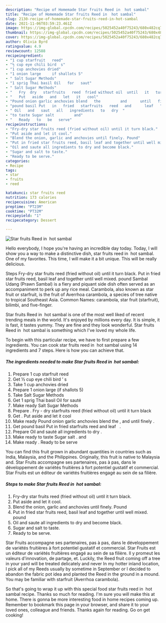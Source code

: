 ```yaml
---
description: "Recipe of Homemade Star fruits Reed in  hot sambal"
title: "Recipe of Homemade Star fruits Reed in  hot sambal"
slug: 2130-recipe-of-homemade-star-fruits-reed-in-hot-sambal
date: 2021-11-06T03:59:23.461Z
image: https://img-global.cpcdn.com/recipes/5025452a40f75243/680x482cq70/star-fruits-reed-in-hot-sambal-recipe-main-photo.jpg
thumbnail: https://img-global.cpcdn.com/recipes/5025452a40f75243/680x482cq70/star-fruits-reed-in-hot-sambal-recipe-main-photo.jpg
cover: https://img-global.cpcdn.com/recipes/5025452a40f75243/680x482cq70/star-fruits-reed-in-hot-sambal-recipe-main-photo.jpg
author: Olivia Byrd
ratingvalue: 4.9
reviewcount: 12588
recipeingredient:
- "1 cup starfruit   reed"
- "½ cup eye chili bird  s"
- "1 cup anchovies dried"
- "1 onion large     if shallots 5"
- " Salt Sugar Methods"
- "1 sprig Thai basil Oil   for   saut"
- " Salt Sugar Methods"
- "   Fry  dry   starfruits   reed  fried without oil  until   it   turn   black"
- "   Put   aside   and   let   it   cool"
- "Pound onion garlic anchovies blend   the         and      until   finely "
- "pound basil Put   in   fried   starfruits   reed   and      leaf   "
- " Oil   and   saut   all   ingredients   to   dry  "
- "to taste Sugar salt         and"
- "   Ready   to   be   serve"
recipeinstructions:
- "Fry-dry star fruits reed (fried without oil) until it turn black."
- "Put aside and let it cool."
- "Blend the onion, garlic and anchovies until finely. Pound"
- "Put in fried star fruits reed, basil leaf and together until well mixed. pound"
- "Oil and saute all ingredients to dry and become black."
- "Sugar and salt to taste."
- "Ready to be serve."
categories:
- Recipe
tags:
- star
- fruits
- reed

katakunci: star fruits reed 
nutrition: 173 calories
recipecuisine: American
preptime: "PT23M"
cooktime: "PT32M"
recipeyield: "1"
recipecategory: Dessert

---
```



![Star fruits Reed in  hot sambal](https://img-global.cpcdn.com/recipes/5025452a40f75243/680x482cq70/star-fruits-reed-in-hot-sambal-recipe-main-photo.jpg)

Hello everybody, I hope you're having an incredible day today. Today, I will show you a way to make a distinctive dish, star fruits reed in  hot sambal. One of my favorites. This time, I will make it a bit unique. This will be really delicious.

Steps Fry-dry star fruits reed (fried without oil) until it turn black. Put in fried star fruits reed, basil leaf and together until well mixed. pound Sambal Udang (Prawn Sambal) is a fiery and piquant side dish often served as an accompaniment to perk up any rice meal. Carambola, also known as star fruit or starfruit, is the fruit of Averrhoa carambola, a species of tree native to tropical Southeast Asia. Common Names: carambola, star fruit (starfruit), bilimbi, and five-finger.

Star fruits Reed in  hot sambal is one of the most well liked of recent trending meals in the world. It's enjoyed by millions every day. It is simple, it is fast, it tastes yummy. They are fine and they look wonderful. Star fruits Reed in  hot sambal is something which I've loved my whole life.


To begin with this particular recipe, we have to first prepare a few ingredients. You can cook star fruits reed in  hot sambal using 14 ingredients and 7 steps. Here is how you can achieve that.

<!--inarticleads1-->

##### The ingredients needed to make Star fruits Reed in  hot sambal:

1. Prepare 1 cup starfruit   reed
1. Get ½ cup eye chili bird ’ s
1. Take 1 cup anchovies dried
1. Prepare 1 onion large     (if shallots 5)
1. Take  Salt Sugar Methods
1. Get 1 sprig Thai basil Oil   for   sauté
1. Make ready  Salt Sugar Methods
1. Prepare  .  Fry - dry   starfruits   reed  (fried without oil)  until   it   turn   black
1. Get  .  Put   aside   and   let   it   cool
1. Make ready Pound onion garlic anchovies blend   the    ,     and      until   finely .
1. Get pound basil Put   in   fried   starfruits   reed   and      leaf   .
1. Prepare  Oil   and   sauté   all   ingredients   to   dry  .
1. Make ready to taste Sugar salt .        and
1. Make ready  .  Ready   to   be   serve


You can find this fruit grown in abundant quantities in countries such as India, Malaysia, and the Philippines. Originally, this fruit is native to Malaysia and. Star Fruits accompagne ses partenaires, pas à pas, dans le développement de variétés fruitières à fort potentiel gustatif et commercial. Star Fruits est un éditeur de variétés fruitières engagé au sein de sa filière. 

<!--inarticleads2-->

##### Steps to make Star fruits Reed in  hot sambal:

1. Fry-dry star fruits reed (fried without oil) until it turn black.
1. Put aside and let it cool.
1. Blend the onion, garlic and anchovies until finely. Pound
1. Put in fried star fruits reed, basil leaf and together until well mixed. pound
1. Oil and saute all ingredients to dry and become black.
1. Sugar and salt to taste.
1. Ready to be serve.


Star Fruits accompagne ses partenaires, pas à pas, dans le développement de variétés fruitières à fort potentiel gustatif et commercial. Star Fruits est un éditeur de variétés fruitières engagé au sein de sa filière. Il y promeut les valeurs d&#39;innovation, de partage, et. Luckily, the Reed fruit coming off a tree in your yard will be treated delicately and never In my hotter inland location, I pick all of my Reeds usually by sometime in September or I decided to abandon the fabric pot idea and planted the Reed in the ground in a mound. You may be familiar with starfruit (Averrhoa carambola). 

So that's going to wrap it up with this special food star fruits reed in  hot sambal recipe. Thanks so much for reading. I'm sure you will make this at home. There is gonna be more interesting food in home recipes coming up. Remember to bookmark this page in your browser, and share it to your loved ones, colleague and friends. Thanks again for reading. Go on get cooking!
